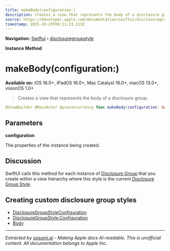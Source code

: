 ```yaml
---
title: makeBody(configuration:)
description: Creates a view that represents the body of a disclosure group.
source: https://developer.apple.com/documentation/swiftui/disclosuregroupstyle/makebody(configuration:)
timestamp: 2025-10-29T00:11:23.213Z
---
```


**Navigation:** [Swiftui](/documentation/swiftui) › [disclosuregroupstyle](/documentation/swiftui/disclosuregroupstyle)

**Instance Method**

# makeBody(configuration:)

**Available on:** iOS 16.0+, iPadOS 16.0+, Mac Catalyst 16.0+, macOS 13.0+, visionOS 1.0+

> Creates a view that represents the body of a disclosure group.

```swift
@ViewBuilder @MainActor @preconcurrency func makeBody(configuration: Self.Configuration) -> Self.Body
```

## Parameters

**configuration**

The properties of the instance being created.



## Discussion

SwiftUI calls this method for each instance of [Disclosure Group](/documentation/swiftui/disclosuregroup) that you create within a view hierarchy where this style is the current [Disclosure Group Style](/documentation/swiftui/disclosuregroupstyle).

## Creating custom disclosure group styles

- [DisclosureGroupStyleConfiguration](/documentation/swiftui/disclosuregroupstyleconfiguration)
- [DisclosureGroupStyle.Configuration](/documentation/swiftui/disclosuregroupstyle/configuration)
- [Body](/documentation/swiftui/disclosuregroupstyle/body)

---

*Extracted by [sosumi.ai](https://sosumi.ai) - Making Apple docs AI-readable.*
*This is unofficial content. All documentation belongs to Apple Inc.*
